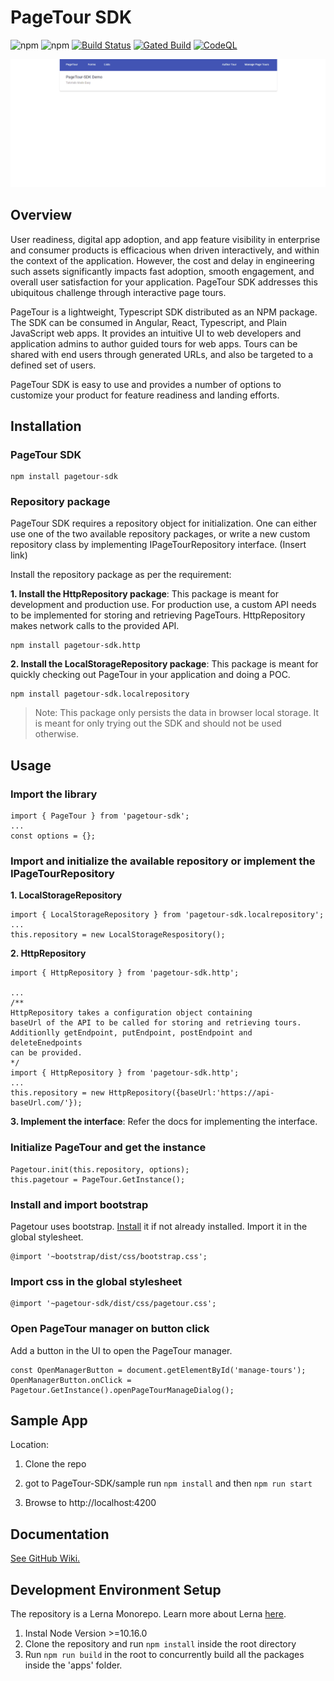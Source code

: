 
 # PageTour SDK
![npm](https://img.shields.io/npm/dt/pagetour-sdk)
![npm](https://img.shields.io/npm/v/pagetour-sdk)
[![Build Status](https://microsoftit.visualstudio.com/OneITVSO/_apis/build/status/Compliant/Core%20Services%20Engineering%20and%20Operations/Corporate%20Functions%20Engineering/Professional%20Services/Foundational%20PS%20Services/Field%20Experience%20Platform/PS-FPSS-FExP-GitHub-PageTour-SDK?branchName=main)](https://microsoftit.visualstudio.com/OneITVSO/_build/latest?definitionId=34466&branchName=main) [![Gated Build](https://github.com/microsoft/PageTour-SDK/actions/workflows/gated-build.yml/badge.svg?branch=main)](https://github.com/microsoft/PageTour-SDK/actions/workflows/gated-build.yml) [![CodeQL](https://github.com/microsoft/PageTour-SDK/actions/workflows/codeql-analysis.yml/badge.svg?branch=main&event=push)](https://github.com/microsoft/PageTour-SDK/actions/workflows/codeql-analysis.yml)

![Page Tour](assets/pagetourgif.gif)  

## Overview

  

User readiness, digital app adoption, and app feature visibility in enterprise and consumer products is efficacious when driven interactively, and within the context of the application. However, the cost and delay in engineering such assets significantly impacts fast adoption, smooth engagement, and overall user satisfaction for your application. PageTour SDK addresses this ubiquitous challenge through interactive page tours. 
 
PageTour is a lightweight, Typescript SDK distributed as an NPM package. The SDK can be consumed in Angular, React, Typescript, and Plain JavaScript web apps. It provides an intuitive UI to web developers and application admins to author guided tours for web apps. Tours can be shared with end users through generated URLs, and also be targeted to a defined set of users.
 
PageTour SDK is easy to use and provides a number of options to customize your product for feature readiness and landing efforts.


## Installation

  
  

### PageTour SDK

  

    npm install pagetour-sdk

  

### Repository package

PageTour SDK requires a repository object for initialization. One can either use one of the two available repository packages, or write a new custom repository class by implementing IPageTourRepository interface. (Insert link)

  

Install the repository package as per the requirement:

**1. Install the HttpRepository package**: This package is meant for development and production use. For production use, a custom API needs to be implemented for storing and retrieving PageTours. HttpRepository makes network calls to the provided API.

  

    npm install pagetour-sdk.http

**2. Install the LocalStorageRepository package**: This package is meant for quickly checking out PageTour in your application and doing a POC.

  

    npm install pagetour-sdk.localrepository

  

> Note: This package only persists the data in browser local storage. It is meant for only trying out the SDK and should not be used otherwise.

  
  
  

## Usage

### Import the library

  

    import { PageTour } from 'pagetour-sdk';
    ...
    const options = {};

### Import and initialize the available repository or implement the IPageTourRepository

**1. LocalStorageRepository**

  

    import { LocalStorageRepository } from 'pagetour-sdk.localrepository';
    ...
    this.repository = new LocalStorageRespository();

**2. HttpRepository**

  

    import { HttpRepository } from 'pagetour-sdk.http';
    
    ...
    /**
    HttpRepository takes a configuration object containing
    baseUrl of the API to be called for storing and retrieving tours.
    Additionlly getEndpoint, putEndpoint, postEndpoint and deleteEnedpoints
    can be provided.
    */
    import { HttpRepository } from 'pagetour-sdk.http';
    ...
    this.repository = new HttpRepository({baseUrl:'https://api-baseUrl.com/'});

**3. Implement the interface**: Refer the docs for implementing the interface.

  

### Initialize PageTour and get the instance

  

    Pagetour.init(this.repository, options);
    this.pagetour = PageTour.GetInstance();

### Install and import bootstrap

Pagetour uses bootstrap. [Install](https://www.npmjs.com/package/bootstrap) it if not already installed. Import it in the global stylesheet.

  

    @import '~bootstrap/dist/css/bootstrap.css';

  

### Import css in the global stylesheet

  

    @import '~pagetour-sdk/dist/css/pagetour.css';

  

### Open PageTour manager on button click

Add a button in the UI to open the PageTour manager.

    const OpenManagerButton = document.getElementById('manage-tours');
    OpenManagerButton.onClick = Pagetour.GetInstance().openPageTourManageDialog();

  

## Sample App

Location:

1. Clone the repo

2. got to PageTour-SDK/sample run `npm install` and then `npm run start`

3. Browse to http://localhost:4200

## Documentation

[See GitHub Wiki.](https://github.com/microsoft/PageTour-SDK/wiki)

 ## Development Environment Setup
 The repository is a Lerna Monorepo. Learn more about  Lerna [here](https://github.com/lerna/lerna).
 1. Instal Node Version >=10.16.0
 2. Clone the repository and run `npm install` inside the root directory
 3. Run `npm run build` in the root to concurrently build all the packages inside the 'apps' folder.


